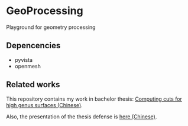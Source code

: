 # GeoProcessing
Playground for geometry processing

## Depencencies
- pyvista
- openmesh

## Related works
This repository contains my work in bachelor thesis: [Computing cuts for high genus surfaces (Chinese)](./MeshCut-Thesis-Final.pdf).

Also, the presentation of the thesis defense is [here (Chinese)](./OralDefense-Final.pdf).
